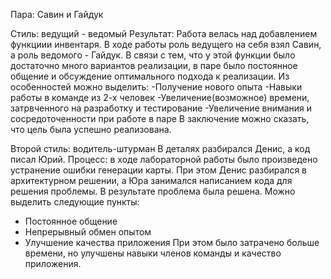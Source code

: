 Пара: Савин и Гайдук

Стиль: ведущий - ведомый
Результат: Работа велась над добавлением функциии инвентаря. В ходе работы роль ведущего на себя взял Савин, а роль ведомого - Гайдук. 
В связи с тем, что у этой функции было достаточно много вариантов реализации, в паре было постоянное общение и обсуждение оптимального
подхода к реализации.
Из особенностей можно выделить:
-Получение нового опыта
-Навыки работы в команде из 2-х человек
-Увеличение(возможное) времени, затрвченного на разработку и тестирование
-Увеличение внимания и сосредоточенности при работе в паре
В заключение можно сказать, что цель была успешно реализована.



Второй стиль: водитель-штурман
В деталях разбирался Денис, а код писал Юрий.
Процесс: в ходе лабораторной работы было произведено устранение  ошибки генерации карты. 
При этом Денис разбирался в архитектурном решении,  а Юра занимался написанием кода для решения проблемы. В результате проблема была 
решена.
Можно выделить следующие пункты:
-	Постоянное общение
-	Непрерывный обмен опытом
-	Улучшение качества приложения
При этом было затрачено больше времени, но улучшены навыки членов команды и качество приложения.
